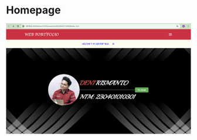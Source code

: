 <h1>Homepage</h1>

![Alt text](https://github.com/dbynarie/Deni_Rismanto_230401010301/blob/main/Deni%20Rismanto%20230401010301/homepage.png "HOMEPAGE")

